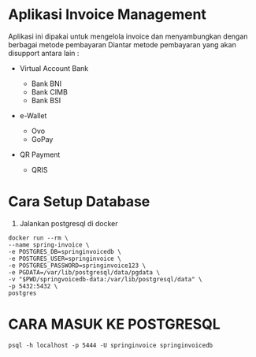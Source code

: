 # Aplikasi Invoice Management #

Aplikasi ini dipakai untuk mengelola invoice dan menyambungkan dengan berbagai metode pembayaran
Diantar metode pembayaran yang akan disupport antara lain :

* Virtual Account Bank
  * Bank BNI
  * Bank CIMB
  * Bank BSI

* e-Wallet
  * Ovo
  * GoPay

* QR Payment
  * QRIS



# Cara Setup Database #

1. Jalankan postgresql di docker

```
docker run --rm \
--name spring-invoice \
-e POSTGRES_DB=springinvoicedb \
-e POSTGRES_USER=springinvoice \
-e POSTGRES_PASSWORD=springinvoice123 \
-e PGDATA=/var/lib/postgresql/data/pgdata \
-v "$PWD/springvoicedb-data:/var/lib/postgresql/data" \
-p 5432:5432 \
postgres
```


# CARA MASUK KE POSTGRESQL #

```
psql -h localhost -p 5444 -U springinvoice springinvoicedb
```